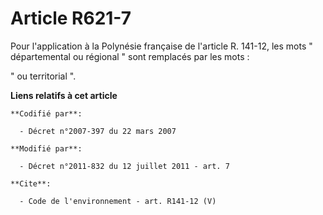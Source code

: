 # Article R621-7

Pour l'application à la Polynésie française de l'article R. 141-12, les mots " départemental ou régional " sont remplacés par
les mots : 

" ou territorial ".

**Liens relatifs à cet article**

	**Codifié par**:

	  - Décret n°2007-397 du 22 mars 2007

	**Modifié par**:

	  - Décret n°2011-832 du 12 juillet 2011 - art. 7

	**Cite**:

	  - Code de l'environnement - art. R141-12 (V)
